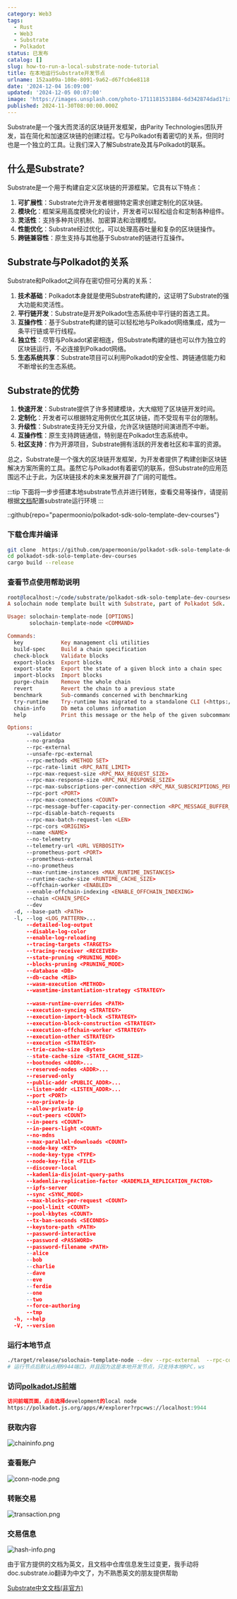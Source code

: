 ```yaml
---
category: Web3
tags:
  - Rust
  - Web3
  - Substrate
  - Polkadot
status: 已发布
catalog: []
slug: how-to-run-a-local-substrate-node-tutorial
title: 在本地运行Substrate开发节点
urlname: 152aa09a-108e-8091-9a62-d67fcb6e8118
date: '2024-12-04 16:09:00'
updated: '2024-12-05 00:07:00'
image: 'https://images.unsplash.com/photo-1711181531884-6d342874dad1?ixlib=rb-4.0.3&q=85&fm=jpg&crop=entropy&cs=srgb'
published: 2024-11-30T08:00:00.000Z
---
```


Substrate是一个强大而灵活的区块链开发框架，由Parity Technologies团队开发，旨在简化和加速区块链的创建过程。它与Polkadot有着密切的关系，但同时也是一个独立的工具。让我们深入了解Substrate及其与Polkadot的联系。


## 什么是Substrate?


Substrate是一个用于构建自定义区块链的开源框架。它具有以下特点：

1. **可扩展性**：Substrate允许开发者根据特定需求创建定制化的区块链。
2. **模块化**：框架采用高度模块化的设计，开发者可以轻松组合和定制各种组件。
3. **灵活性**：支持多种共识机制、加密算法和治理模型。
4. **性能优化**：Substrate经过优化，可以处理高吞吐量和复杂的区块链操作。
5. **跨链兼容性**：原生支持与其他基于Substrate的链进行互操作。

## Substrate与Polkadot的关系


Substrate和Polkadot之间存在密切但可分离的关系：

1. **技术基础**：Polkadot本身就是使用Substrate构建的，这证明了Substrate的强大功能和灵活性。
2. **平行链开发**：Substrate是开发Polkadot生态系统中平行链的首选工具。
3. **互操作性**：基于Substrate构建的链可以轻松地与Polkadot网络集成，成为一条平行链或平行线程。
4. **独立性**：尽管与Polkadot紧密相连，但Substrate构建的链也可以作为独立的区块链运行，不必连接到Polkadot网络。
5. **生态系统共享**：Substrate项目可以利用Polkadot的安全性、跨链通信能力和不断增长的生态系统。

## Substrate的优势

1. **快速开发**：Substrate提供了许多预建模块，大大缩短了区块链开发时间。
2. **定制化**：开发者可以根据特定用例优化其区块链，而不受现有平台的限制。
3. **升级性**：Substrate支持无分叉升级，允许区块链随时间演进而不中断。
4. **互操作性**：原生支持跨链通信，特别是在Polkadot生态系统中。
5. **社区支持**：作为开源项目，Substrate拥有活跃的开发者社区和丰富的资源。

总之，Substrate是一个强大的区块链开发框架，为开发者提供了构建创新区块链解决方案所需的工具。虽然它与Polkadot有着密切的联系，但Substrate的应用范围远不止于此，为区块链技术的未来发展开辟了广阔的可能性。


:::tip
下面将一步步搭建本地substrate节点并进行转账，查看交易等操作，请提前根据[文档](https://substrate-docs.pages.dev/en/install/macos/?mode=light)配置substrate运行环境
:::


::github{repo="papermoonio/polkadot-sdk-solo-template-dev-courses"}


### 下载仓库并编译


```bash
git clone  https://github.com/papermoonio/polkadot-sdk-solo-template-dev-courses 
cd polkadot-sdk-solo-template-dev-courses
cargo build --release
```


### 查看节点使用帮助说明


```prolog
root@localhost:~/code/substrate/polkadot-sdk-solo-template-dev-courses# ./target/release/solochain-template-node -h
A solochain node template built with Substrate, part of Polkadot Sdk.

Usage: solochain-template-node [OPTIONS]
       solochain-template-node <COMMAND>

Commands:
  key            Key management cli utilities
  build-spec     Build a chain specification
  check-block    Validate blocks
  export-blocks  Export blocks
  export-state   Export the state of a given block into a chain spec
  import-blocks  Import blocks
  purge-chain    Remove the whole chain
  revert         Revert the chain to a previous state
  benchmark      Sub-commands concerned with benchmarking
  try-runtime    Try-runtime has migrated to a standalone CLI (<https://github.com/paritytech/try-runtime-cli>). The subcommand exists as a stub and deprecation notice. It will be removed entirely some time after January 2024
  chain-info     Db meta columns information
  help           Print this message or the help of the given subcommand(s)

Options:
      --validator                                                                                Enable validator mode
      --no-grandpa                                                                               Disable GRANDPA
      --rpc-external                                                                             Listen to all RPC interfaces (default: local)
      --unsafe-rpc-external                                                                      Listen to all RPC interfaces
      --rpc-methods <METHOD SET>                                                                 RPC methods to expose. [default: auto] [possible values: auto, safe, unsafe]
      --rpc-rate-limit <RPC_RATE_LIMIT>                                                          RPC rate limiting (calls/minute) for each connection
      --rpc-max-request-size <RPC_MAX_REQUEST_SIZE>                                              Set the maximum RPC request payload size for both HTTP and WS in megabytes [default: 15]
      --rpc-max-response-size <RPC_MAX_RESPONSE_SIZE>                                            Set the maximum RPC response payload size for both HTTP and WS in megabytes [default: 15]
      --rpc-max-subscriptions-per-connection <RPC_MAX_SUBSCRIPTIONS_PER_CONNECTION>              Set the maximum concurrent subscriptions per connection [default: 1024]
      --rpc-port <PORT>                                                                          Specify JSON-RPC server TCP port
      --rpc-max-connections <COUNT>                                                              Maximum number of RPC server connections [default: 100]
      --rpc-message-buffer-capacity-per-connection <RPC_MESSAGE_BUFFER_CAPACITY_PER_CONNECTION>  The number of messages the RPC server is allowed to keep in memory [default: 64]
      --rpc-disable-batch-requests                                                               Disable RPC batch requests
      --rpc-max-batch-request-len <LEN>                                                          Limit the max length per RPC batch request
      --rpc-cors <ORIGINS>                                                                       Specify browser *origins* allowed to access the HTTP & WS RPC servers
      --name <NAME>                                                                              The human-readable name for this node
      --no-telemetry                                                                             Disable connecting to the Substrate telemetry server
      --telemetry-url <URL VERBOSITY>                                                            The URL of the telemetry server to connect to
      --prometheus-port <PORT>                                                                   Specify Prometheus exporter TCP Port
      --prometheus-external                                                                      Expose Prometheus exporter on all interfaces
      --no-prometheus                                                                            Do not expose a Prometheus exporter endpoint
      --max-runtime-instances <MAX_RUNTIME_INSTANCES>                                            The size of the instances cache for each runtime [max: 32] [default: 8]
      --runtime-cache-size <RUNTIME_CACHE_SIZE>                                                  Maximum number of different runtimes that can be cached [default: 2]
      --offchain-worker <ENABLED>                                                                Execute offchain workers on every block [default: when-authority] [possible values: always, never, when-authority]
      --enable-offchain-indexing <ENABLE_OFFCHAIN_INDEXING>                                      Enable offchain indexing API [default: false] [possible values: true, false]
      --chain <CHAIN_SPEC>                                                                       Specify the chain specification
      --dev                                                                                      Specify the development chain
  -d, --base-path <PATH>                                                                         Specify custom base path
  -l, --log <LOG_PATTERN>...                                                                     Sets a custom logging filter (syntax: `<target>=<level>`)
      --detailed-log-output                                                                      Enable detailed log output
      --disable-log-color                                                                        Disable log color output
      --enable-log-reloading                                                                     Enable feature to dynamically update and reload the log filter
      --tracing-targets <TARGETS>                                                                Sets a custom profiling filter
      --tracing-receiver <RECEIVER>                                                              Receiver to process tracing messages [default: log] [possible values: log]
      --state-pruning <PRUNING_MODE>                                                             Specify the state pruning mode
      --blocks-pruning <PRUNING_MODE>                                                            Specify the blocks pruning mode [default: archive-canonical]
      --database <DB>                                                                            Select database backend to use [possible values: rocksdb, paritydb, auto, paritydb-experimental]
      --db-cache <MiB>                                                                           Limit the memory the database cache can use
      --wasm-execution <METHOD>                                                                  Method for executing Wasm runtime code [default: compiled] [possible values: interpreted-i-know-what-i-do, compiled]
      --wasmtime-instantiation-strategy <STRATEGY>                                               The WASM instantiation method to use [default: pooling-copy-on-write] [possible values: pooling-copy-on-write, recreate-instance-copy-on-write, pooling,
                                                                                                 recreate-instance]
      --wasm-runtime-overrides <PATH>                                                            Specify the path where local WASM runtimes are stored
      --execution-syncing <STRATEGY>                                                             Runtime execution strategy for importing blocks during initial sync [possible values: native, wasm, both, native-else-wasm]
      --execution-import-block <STRATEGY>                                                        Runtime execution strategy for general block import (including locally authored blocks) [possible values: native, wasm, both, native-else-wasm]
      --execution-block-construction <STRATEGY>                                                  Runtime execution strategy for constructing blocks [possible values: native, wasm, both, native-else-wasm]
      --execution-offchain-worker <STRATEGY>                                                     Runtime execution strategy for offchain workers [possible values: native, wasm, both, native-else-wasm]
      --execution-other <STRATEGY>                                                               Runtime execution strategy when not syncing, importing or constructing blocks [possible values: native, wasm, both, native-else-wasm]
      --execution <STRATEGY>                                                                     The execution strategy that should be used by all execution contexts [possible values: native, wasm, both, native-else-wasm]
      --trie-cache-size <Bytes>                                                                  Specify the state cache size [default: 67108864]
      --state-cache-size <STATE_CACHE_SIZE>                                                      DEPRECATED: switch to `--trie-cache-size`
      --bootnodes <ADDR>...                                                                      Specify a list of bootnodes
      --reserved-nodes <ADDR>...                                                                 Specify a list of reserved node addresses
      --reserved-only                                                                            Whether to only synchronize the chain with reserved nodes
      --public-addr <PUBLIC_ADDR>...                                                             Public address that other nodes will use to connect to this node
      --listen-addr <LISTEN_ADDR>...                                                             Listen on this multiaddress
      --port <PORT>                                                                              Specify p2p protocol TCP port
      --no-private-ip                                                                            Always forbid connecting to private IPv4/IPv6 addresses
      --allow-private-ip                                                                         Always accept connecting to private IPv4/IPv6 addresses
      --out-peers <COUNT>                                                                        Number of outgoing connections we're trying to maintain [default: 8]
      --in-peers <COUNT>                                                                         Maximum number of inbound full nodes peers [default: 32]
      --in-peers-light <COUNT>                                                                   Maximum number of inbound light nodes peers [default: 100]
      --no-mdns                                                                                  Disable mDNS discovery (default: true)
      --max-parallel-downloads <COUNT>                                                           Maximum number of peers from which to ask for the same blocks in parallel [default: 5]
      --node-key <KEY>                                                                           Secret key to use for p2p networking
      --node-key-type <TYPE>                                                                     Crypto primitive to use for p2p networking [default: ed25519] [possible values: ed25519]
      --node-key-file <FILE>                                                                     File from which to read the node's secret key to use for p2p networking
      --discover-local                                                                           Enable peer discovery on local networks
      --kademlia-disjoint-query-paths                                                            Require iterative Kademlia DHT queries to use disjoint paths
      --kademlia-replication-factor <KADEMLIA_REPLICATION_FACTOR>                                Kademlia replication factor [default: 20]
      --ipfs-server                                                                              Join the IPFS network and serve transactions over bitswap protocol
      --sync <SYNC_MODE>                                                                         Blockchain syncing mode. [default: full] [possible values: full, fast, fast-unsafe, warp]
      --max-blocks-per-request <COUNT>                                                           Maximum number of blocks per request [default: 64]
      --pool-limit <COUNT>                                                                       Maximum number of transactions in the transaction pool [default: 8192]
      --pool-kbytes <COUNT>                                                                      Maximum number of kilobytes of all transactions stored in the pool [default: 20480]
      --tx-ban-seconds <SECONDS>                                                                 How long a transaction is banned for
      --keystore-path <PATH>                                                                     Specify custom keystore path
      --password-interactive                                                                     Use interactive shell for entering the password used by the keystore
      --password <PASSWORD>                                                                      Password used by the keystore
      --password-filename <PATH>                                                                 File that contains the password used by the keystore
      --alice                                                                                    Shortcut for `--name Alice --validator`
      --bob                                                                                      Shortcut for `--name Bob --validator`
      --charlie                                                                                  Shortcut for `--name Charlie --validator`
      --dave                                                                                     Shortcut for `--name Dave --validator`
      --eve                                                                                      Shortcut for `--name Eve --validator`
      --ferdie                                                                                   Shortcut for `--name Ferdie --validator`
      --one                                                                                      Shortcut for `--name One --validator`
      --two                                                                                      Shortcut for `--name Two --validator`
      --force-authoring                                                                          Enable authoring even when offline
      --tmp                                                                                      Run a temporary node
  -h, --help                                                                                     Print help (see more with '--help')
  -V, --version                                                                                  Print version
```


### 运行本地节点


```bash
./target/release/solochain-template-node --dev --rpc-external  --rpc-cors all
# 运行节点后默认占用9944端口，并且因为这是本地开发节点，只支持本地RPC，ws
```


### 访问[polkadotJS前端](https://polkadot.js.org/apps/#/explorer?rpc=ws://localhost:9944)


```prolog
访问前端页面，点击选择development的local node
https://polkadot.js.org/apps/#/explorer?rpc=ws://localhost:9944
```


### 获取内容


![chaininfo.png](https://prod-files-secure.s3.us-west-2.amazonaws.com/5d24fe63-e567-4804-86f9-9fdc62e13082/89be5adf-5619-4306-be75-45b425e3c446/chaininfo.png?X-Amz-Algorithm=AWS4-HMAC-SHA256&X-Amz-Content-Sha256=UNSIGNED-PAYLOAD&X-Amz-Credential=ASIAZI2LB4662JOA2RA5%2F20250323%2Fus-west-2%2Fs3%2Faws4_request&X-Amz-Date=20250323T053602Z&X-Amz-Expires=3600&X-Amz-Security-Token=IQoJb3JpZ2luX2VjEHUaCXVzLXdlc3QtMiJGMEQCIGdD2VKEfcuT2ftEU%2FOMuM9q3R9YSTIyfCNniZALXfi4AiArgG1Qg4I8KHHofFqOpvRNnW3N7Ckmohsrce%2FfOX62zyqIBAjO%2F%2F%2F%2F%2F%2F%2F%2F%2F%2F8BEAAaDDYzNzQyMzE4MzgwNSIMnKFZvm95WNCr8CQDKtwD5DzngFHCjh6rQWrpruToyER6qD4%2Baae%2ByCm%2BkZDi5GB54fiSyQyoV0Jkjy%2BA2wKy18uTQp%2BLDFwv7rXOl%2FdWKxYEWNzicLFkxBpVRN879%2BRcm9zPbZnxAQRH3wbBWc2L7DS6PPuiTURhnFkTKBRBxN6fujp6xxAdp1jYOrRH1RxYA55JlHGqfs5KTfHP1AfYbeNmj4JxCgS4kPtzf1%2BHYF3S%2FPhWXfptyrFYbIKUBeN%2FyKJiy5H2KEoLH638NiQ5hJcLTaTY5EwVUzkkEeUpLmrcQ9m3B8U52Rx3Pr5PgMVGVNEUnBrfx8CKXhsABPIE%2BiC3yRbyzSePNomYdPvzXyH8RJkDRjUhGXp5zy0k04ZAWtANHXD8roOkhNhAHgt5KFA3s%2FJ4SOwmpjt%2Bd4UIt2aRIAthyhxtlF5H1d1mt0HwhkvyQDwnVN5mkZe51x3UBzguWQnoxVUr3twuvfr0LTMKApT0B0kbKqCEs5aVEQ8l4uiUhN7FvpdhXrVYWnUU11wbz%2BSINgoPo3ayHu0persuNtvK4CzZN%2BcnXdKF5UCNGRimZpqM%2Fe63zwNkMPbe3iMqoTTCod8JdquXQTQcJqDE%2BdZHxGq9RifKzkVcW1pX96y%2BvcVj3W%2BZoBEwmbD%2BvgY6pgFAlC9kusSxVI3Wy8BZk3aDTLpR4opovrusWsFjMybDR2VujFw%2F29DWDRzp0ktgYCoKZw5rXiasxmQ2ZeJo7RCcwcniekD6Mu07puyezijV4uk1Zc4mLGuh1ZYFGTGcQQm6yiQyk18tePV5NNmamb0k%2BA%2BCSBVlBccsPiO31AqaVYdpdD61%2FAWTb4izlWhHS3DLFGBwnwYQhep2%2BG9pSk7aKdF0xvFV&X-Amz-Signature=6b784fe9e5fb1842e13430f65f83e4d00fef7b8ae3372ec827827e93de96d48a&X-Amz-SignedHeaders=host&x-id=GetObject)


### 查看账户


![conn-node.png](https://prod-files-secure.s3.us-west-2.amazonaws.com/5d24fe63-e567-4804-86f9-9fdc62e13082/05964f92-c6d8-42d1-b4a1-b3a852295683/conn-node.png?X-Amz-Algorithm=AWS4-HMAC-SHA256&X-Amz-Content-Sha256=UNSIGNED-PAYLOAD&X-Amz-Credential=ASIAZI2LB4662JOA2RA5%2F20250323%2Fus-west-2%2Fs3%2Faws4_request&X-Amz-Date=20250323T053602Z&X-Amz-Expires=3600&X-Amz-Security-Token=IQoJb3JpZ2luX2VjEHUaCXVzLXdlc3QtMiJGMEQCIGdD2VKEfcuT2ftEU%2FOMuM9q3R9YSTIyfCNniZALXfi4AiArgG1Qg4I8KHHofFqOpvRNnW3N7Ckmohsrce%2FfOX62zyqIBAjO%2F%2F%2F%2F%2F%2F%2F%2F%2F%2F8BEAAaDDYzNzQyMzE4MzgwNSIMnKFZvm95WNCr8CQDKtwD5DzngFHCjh6rQWrpruToyER6qD4%2Baae%2ByCm%2BkZDi5GB54fiSyQyoV0Jkjy%2BA2wKy18uTQp%2BLDFwv7rXOl%2FdWKxYEWNzicLFkxBpVRN879%2BRcm9zPbZnxAQRH3wbBWc2L7DS6PPuiTURhnFkTKBRBxN6fujp6xxAdp1jYOrRH1RxYA55JlHGqfs5KTfHP1AfYbeNmj4JxCgS4kPtzf1%2BHYF3S%2FPhWXfptyrFYbIKUBeN%2FyKJiy5H2KEoLH638NiQ5hJcLTaTY5EwVUzkkEeUpLmrcQ9m3B8U52Rx3Pr5PgMVGVNEUnBrfx8CKXhsABPIE%2BiC3yRbyzSePNomYdPvzXyH8RJkDRjUhGXp5zy0k04ZAWtANHXD8roOkhNhAHgt5KFA3s%2FJ4SOwmpjt%2Bd4UIt2aRIAthyhxtlF5H1d1mt0HwhkvyQDwnVN5mkZe51x3UBzguWQnoxVUr3twuvfr0LTMKApT0B0kbKqCEs5aVEQ8l4uiUhN7FvpdhXrVYWnUU11wbz%2BSINgoPo3ayHu0persuNtvK4CzZN%2BcnXdKF5UCNGRimZpqM%2Fe63zwNkMPbe3iMqoTTCod8JdquXQTQcJqDE%2BdZHxGq9RifKzkVcW1pX96y%2BvcVj3W%2BZoBEwmbD%2BvgY6pgFAlC9kusSxVI3Wy8BZk3aDTLpR4opovrusWsFjMybDR2VujFw%2F29DWDRzp0ktgYCoKZw5rXiasxmQ2ZeJo7RCcwcniekD6Mu07puyezijV4uk1Zc4mLGuh1ZYFGTGcQQm6yiQyk18tePV5NNmamb0k%2BA%2BCSBVlBccsPiO31AqaVYdpdD61%2FAWTb4izlWhHS3DLFGBwnwYQhep2%2BG9pSk7aKdF0xvFV&X-Amz-Signature=006146cc0adb607c2892913e221179fb6141c42200d3fca108bc40d5f84fcd7a&X-Amz-SignedHeaders=host&x-id=GetObject)


### 转账交易


![transaction.png](https://prod-files-secure.s3.us-west-2.amazonaws.com/5d24fe63-e567-4804-86f9-9fdc62e13082/65593d3b-9b56-4fbe-a383-1447c903127f/transaction.png?X-Amz-Algorithm=AWS4-HMAC-SHA256&X-Amz-Content-Sha256=UNSIGNED-PAYLOAD&X-Amz-Credential=ASIAZI2LB4662JOA2RA5%2F20250323%2Fus-west-2%2Fs3%2Faws4_request&X-Amz-Date=20250323T053602Z&X-Amz-Expires=3600&X-Amz-Security-Token=IQoJb3JpZ2luX2VjEHUaCXVzLXdlc3QtMiJGMEQCIGdD2VKEfcuT2ftEU%2FOMuM9q3R9YSTIyfCNniZALXfi4AiArgG1Qg4I8KHHofFqOpvRNnW3N7Ckmohsrce%2FfOX62zyqIBAjO%2F%2F%2F%2F%2F%2F%2F%2F%2F%2F8BEAAaDDYzNzQyMzE4MzgwNSIMnKFZvm95WNCr8CQDKtwD5DzngFHCjh6rQWrpruToyER6qD4%2Baae%2ByCm%2BkZDi5GB54fiSyQyoV0Jkjy%2BA2wKy18uTQp%2BLDFwv7rXOl%2FdWKxYEWNzicLFkxBpVRN879%2BRcm9zPbZnxAQRH3wbBWc2L7DS6PPuiTURhnFkTKBRBxN6fujp6xxAdp1jYOrRH1RxYA55JlHGqfs5KTfHP1AfYbeNmj4JxCgS4kPtzf1%2BHYF3S%2FPhWXfptyrFYbIKUBeN%2FyKJiy5H2KEoLH638NiQ5hJcLTaTY5EwVUzkkEeUpLmrcQ9m3B8U52Rx3Pr5PgMVGVNEUnBrfx8CKXhsABPIE%2BiC3yRbyzSePNomYdPvzXyH8RJkDRjUhGXp5zy0k04ZAWtANHXD8roOkhNhAHgt5KFA3s%2FJ4SOwmpjt%2Bd4UIt2aRIAthyhxtlF5H1d1mt0HwhkvyQDwnVN5mkZe51x3UBzguWQnoxVUr3twuvfr0LTMKApT0B0kbKqCEs5aVEQ8l4uiUhN7FvpdhXrVYWnUU11wbz%2BSINgoPo3ayHu0persuNtvK4CzZN%2BcnXdKF5UCNGRimZpqM%2Fe63zwNkMPbe3iMqoTTCod8JdquXQTQcJqDE%2BdZHxGq9RifKzkVcW1pX96y%2BvcVj3W%2BZoBEwmbD%2BvgY6pgFAlC9kusSxVI3Wy8BZk3aDTLpR4opovrusWsFjMybDR2VujFw%2F29DWDRzp0ktgYCoKZw5rXiasxmQ2ZeJo7RCcwcniekD6Mu07puyezijV4uk1Zc4mLGuh1ZYFGTGcQQm6yiQyk18tePV5NNmamb0k%2BA%2BCSBVlBccsPiO31AqaVYdpdD61%2FAWTb4izlWhHS3DLFGBwnwYQhep2%2BG9pSk7aKdF0xvFV&X-Amz-Signature=03009c03ee79135150dcf3bf4fa5b2a285b05e217fd35ef31909fd4616d93b8c&X-Amz-SignedHeaders=host&x-id=GetObject)


### 交易信息


![hash-info.png](https://prod-files-secure.s3.us-west-2.amazonaws.com/5d24fe63-e567-4804-86f9-9fdc62e13082/7b9b0ba8-edf2-4998-9e9d-9cde7a64aa23/hash-info.png?X-Amz-Algorithm=AWS4-HMAC-SHA256&X-Amz-Content-Sha256=UNSIGNED-PAYLOAD&X-Amz-Credential=ASIAZI2LB4662JOA2RA5%2F20250323%2Fus-west-2%2Fs3%2Faws4_request&X-Amz-Date=20250323T053602Z&X-Amz-Expires=3600&X-Amz-Security-Token=IQoJb3JpZ2luX2VjEHUaCXVzLXdlc3QtMiJGMEQCIGdD2VKEfcuT2ftEU%2FOMuM9q3R9YSTIyfCNniZALXfi4AiArgG1Qg4I8KHHofFqOpvRNnW3N7Ckmohsrce%2FfOX62zyqIBAjO%2F%2F%2F%2F%2F%2F%2F%2F%2F%2F8BEAAaDDYzNzQyMzE4MzgwNSIMnKFZvm95WNCr8CQDKtwD5DzngFHCjh6rQWrpruToyER6qD4%2Baae%2ByCm%2BkZDi5GB54fiSyQyoV0Jkjy%2BA2wKy18uTQp%2BLDFwv7rXOl%2FdWKxYEWNzicLFkxBpVRN879%2BRcm9zPbZnxAQRH3wbBWc2L7DS6PPuiTURhnFkTKBRBxN6fujp6xxAdp1jYOrRH1RxYA55JlHGqfs5KTfHP1AfYbeNmj4JxCgS4kPtzf1%2BHYF3S%2FPhWXfptyrFYbIKUBeN%2FyKJiy5H2KEoLH638NiQ5hJcLTaTY5EwVUzkkEeUpLmrcQ9m3B8U52Rx3Pr5PgMVGVNEUnBrfx8CKXhsABPIE%2BiC3yRbyzSePNomYdPvzXyH8RJkDRjUhGXp5zy0k04ZAWtANHXD8roOkhNhAHgt5KFA3s%2FJ4SOwmpjt%2Bd4UIt2aRIAthyhxtlF5H1d1mt0HwhkvyQDwnVN5mkZe51x3UBzguWQnoxVUr3twuvfr0LTMKApT0B0kbKqCEs5aVEQ8l4uiUhN7FvpdhXrVYWnUU11wbz%2BSINgoPo3ayHu0persuNtvK4CzZN%2BcnXdKF5UCNGRimZpqM%2Fe63zwNkMPbe3iMqoTTCod8JdquXQTQcJqDE%2BdZHxGq9RifKzkVcW1pX96y%2BvcVj3W%2BZoBEwmbD%2BvgY6pgFAlC9kusSxVI3Wy8BZk3aDTLpR4opovrusWsFjMybDR2VujFw%2F29DWDRzp0ktgYCoKZw5rXiasxmQ2ZeJo7RCcwcniekD6Mu07puyezijV4uk1Zc4mLGuh1ZYFGTGcQQm6yiQyk18tePV5NNmamb0k%2BA%2BCSBVlBccsPiO31AqaVYdpdD61%2FAWTb4izlWhHS3DLFGBwnwYQhep2%2BG9pSk7aKdF0xvFV&X-Amz-Signature=550c556a8f57fb8aaf8f58087f85b5c8336e1800e1d5f3f176493f68b91b7d2d&X-Amz-SignedHeaders=host&x-id=GetObject)


由于官方提供的文档为英文，且文档中仓库信息发生过变更，我手动将doc.substrate.io翻译为中文了，为不熟悉英文的朋友提供帮助


[ Substrate中文文档(非官方)](https://substrate-docs.pages.dev/en/tutorials/build-a-blockchain/?mode=light)

